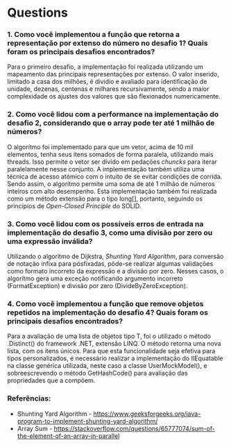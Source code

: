 ﻿# Questions

### 1. Como você implementou a função que retorna a representação por extenso do número no desafio 1? Quais foram os principais desafios encontrados?

Para o primeiro desafio, a implementação foi realizada utilizando um mapeamento das principais representações por extenso. O valor inserido, limitado a casa dos milhões, é dividio e avaliado para identificação de unidade, dezenas, centenas e milhares recursivamente, sendo a maior complexidade os ajustes dos valores que são flexionados numericamente.

### 2. Como você lidou com a performance na implementação do desafio 2, considerando que o array pode ter até 1 milhão de números?

O algorítmo foi implementado para que um vetor, acima de 10 mil elementos, tenha seus itens somados de forma paralela, utilizando mais threads. Isso permite o vetor ser divido em pedações *chuncks* para iterar paralelamente nesse conjunto. A implementação também utiliza uma técnica de acesso atómico com o intuito de se evitar condições de corrida. Sendo assim, o algorítmo permite uma soma de até 1 milhão de números inteiros com alto desempenho.
Esta implementação também foi realizada como um método extensão para o tipo long[], portanto, seguindo os principíos de *Open-Closed Principle* do SOLID.

### 3. Como você lidou com os possíveis erros de entrada na implementação do desafio 3, como uma divisão por zero ou uma expressão inválida?
Utilizando o algoritmo de Dijkstra, *Shunting Yard Algorithm*, para conversão de notação infixa para pósfixadas, pôde-se realizar algumas validações como formato incorreto da expressão e a divisão por zero. Nesses casos, o algorítmo gera uma exceção notificando argumento incorreto (FormatException) e divisão por zero (DivideByZeroException).

### 4. Como você implementou a função que remove objetos repetidos na implementação do desafio 4? Quais foram os principais desafios encontrados?
Para a avaliação de uma lista de objetos tipo T, foi o utilizado o método .Distinct() do framework .NET, extensão LINQ. O método retorna uma nova lista, com os itens únicos. Para que esta funcionalidade seja efetiva para tipos personalizados, é necessário realizar a implementação do IIEquatable<T> na classe genérica utilizada, neste caso a classe UserMockModel(), e sobreescrevendo o método GetHashCode() para avaliação das propriedades que a compõem.

### Referências:

- Shunting Yard Algorithm - https://www.geeksforgeeks.org/java-program-to-implement-shunting-yard-algorithm/
- Array Sum - https://stackoverflow.com/questions/65777074/sum-of-the-element-of-an-array-in-parallel